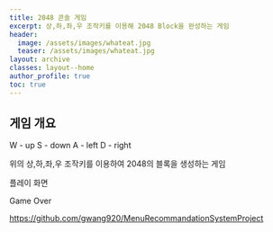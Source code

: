 ```yaml
---
title: 2048 콘솔 게임
excerpt: 상,하,좌,우 조작키를 이용해 2048 Block을 완성하는 게임
header:
  image: /assets/images/whateat.jpg
  teaser: /assets/images/whateat.jpg
layout: archive
classes: layout--home
author_profile: true
toc: true
---
```




## 게임 개요

W - up
S - down
A - left
D - right

위의 상,하,좌,우 조작키를 이용하여 2048의 블록을 생성하는 게임

플레이 화면


Game Over

 

https://github.com/gwang920/MenuRecommandationSystemProject